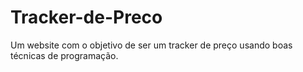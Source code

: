 # Tracker-de-Preco
Um website com o objetivo de ser um tracker de preço usando boas técnicas de programação.
